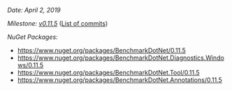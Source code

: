 _Date: April 2, 2019_

_Milestone: [v0.11.5](https://github.com/dotnet/BenchmarkDotNet/issues?q=milestone%3Av0.11.5)_
([List of commits](https://github.com/dotnet/BenchmarkDotNet/compare/v0.11.4...v0.11.5))

_NuGet Packages:_
* https://www.nuget.org/packages/BenchmarkDotNet/0.11.5
* https://www.nuget.org/packages/BenchmarkDotNet.Diagnostics.Windows/0.11.5
* https://www.nuget.org/packages/BenchmarkDotNet.Tool/0.11.5
* https://www.nuget.org/packages/BenchmarkDotNet.Annotations/0.11.5